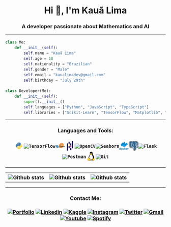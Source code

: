 <h1 align="center">Hi 👋, I'm Kauã Lima</h1>
<h3 align="center">A developer passionate about Mathematics and AI</h3>

------

```python
class Me:
    def __init__(self):
        self.name = "Kauã Lima"
        self.age = 18
        self.nationality = "Brazilian"
        self.gender = "Male"
        self.email = "kaualimadev@gmail.com"
        self.birthday = "July 29th"

class Developer(Me):
    def __init__(self):
        super().__init__()
        self.languages = ["Python", "JavaScript", "TypeScript"]
        self.libraries = ["Scikit-Learn", "TensorFlow", "Matplotlib", "Pandas"]
```

----

<h3 align="center">Languages and Tools:<h3/>
<div align="center" style="display: flex; flex-wrap: wrap; justify-content: center; align-items: center;">
<code><img
    height="30"
    src="https://raw.githubusercontent.com/github/explore/80688e429a7d4ef2fca1e82350fe8e3517d3494d/topics/python/python.png"
    alt="Python"/></code>
<code><img
    height="30"
    src="https://www.vectorlogo.zone/logos/tensorflow/tensorflow-icon.svg"
    alt="TensorFlow"/></code>
<code><img
    height="30"
    src="https://raw.githubusercontent.com/github/explore/80688e429a7d4ef2fca1e82350fe8e3517d3494d/topics/scikit-learn/scikit-learn.png"
    alt="Scikit-Learn"/></code>
<code><img
    height="30"
    src="https://raw.githubusercontent.com/devicons/devicon/2ae2a900d2f041da66e950e4d48052658d850630/icons/pandas/pandas-original.svg"
    alt="Pandas"/></code>
<code><img
    height="30"
    src="https://www.vectorlogo.zone/logos/opencv/opencv-icon.svg"
    alt="OpenCV"/></code>
<code><img
    height="30"
    src="https://seaborn.pydata.org/_images/logo-mark-lightbg.svg"
    alt="Seaborn"/></code>
<code><img
    height="30"
    src="https://raw.githubusercontent.com/github/explore/80688e429a7d4ef2fca1e82350fe8e3517d3494d/topics/docker/docker.png"
    alt="Docker"/></code>
<code><img
    height="30"
    src="https://raw.githubusercontent.com/github/explore/80688e429a7d4ef2fca1e82350fe8e3517d3494d/topics/postgresql/postgresql.png"
    alt="Postgres"/></code>
<code><img
    height="30"
    src="https://www.vectorlogo.zone/logos/pocoo_flask/pocoo_flask-icon.svg"
    alt="Flask"/></code>
<code><img
    height="30"
    src="https://www.vectorlogo.zone/logos/getpostman/getpostman-icon.svg"
    alt="Postman"/></code>
<code><img
    height="30"
    src="https://raw.githubusercontent.com/devicons/devicon/master/icons/linux/linux-original.svg"
    alt="Linux"/></code>
<code><img
    height="30"
    src="https://www.vectorlogo.zone/logos/git-scm/git-scm-icon.svg"
    alt="Git"/></code>
</div>

----

<table>
    <tr>
        <td align="center">
            <img
                align="center"
                src="https://github-readme-stats.vercel.app/api/top-langs?username=kaualimaa&show_icons=true&locale=en&layout=compact&theme=dracula"
                alt="Github stats"
            />
        </td>
        <td align="center">
            <img
                align="center"
                src="https://github-readme-stats.vercel.app/api?username=kaualimaa&show_icons=true&locale=en&theme=dracula" alt="Github stats"
            />
        </td>
        <td align="center">
            <img
                align="center"
                src="https://github-readme-streak-stats.herokuapp.com/?user=kaualimaa&theme=dracula"
                alt="Github stats"
            />
        </td>
    </tr>
</table>

----
<h3 align="center">Contact Me:<h3/>
<div align="center">

[![Portfolio](https://img.shields.io/badge/Portfolio-255E63?style=for-the-badge&logo=About.me&logoColor=white
)](https://kaualima-portfolio.vercel.app/)
[![Linkedin](https://img.shields.io/badge/LinkedIn-0077B5?style=for-the-badge&logo=linkedin&logoColor=white
)](https://www.linkedin.com/in/kaua-lima/)
[![Kaggle](https://img.shields.io/badge/Kaggle-20BEFF?style=for-the-badge&logo=Kaggle&logoColor=white)](https://www.kaggle.com/kaualimadev)
[![Instagram](https://img.shields.io/badge/Instagram-E4405F?style=for-the-badge&logo=instagram&logoColor=white
)](https://www.instagram.com/kaualimadev/)
[![Twitter](https://img.shields.io/badge/Twitter-1DA1F2?style=for-the-badge&logo=twitter&logoColor=white)](https://twitter.com/kaualimadev)
[![Gmail](https://img.shields.io/badge/Gmail-D14836?style=for-the-badge&logo=gmail&logoColor=white
)](mailto:kaualimadev@gmail.com)
[![Youtube](https://img.shields.io/badge/YouTube-FF0000?style=for-the-badge&logo=youtube&logoColor=white)](https://www.youtube.com/channel/UCrjwgVR-_e4tFPhOutC9F9A)
[![Spotify](https://img.shields.io/badge/Spotify-1ED760?&style=for-the-badge&logo=spotify&logoColor=white
)](https://open.spotify.com/user/r41lge9dobl6x7smg65d4o5fr)

</div>
